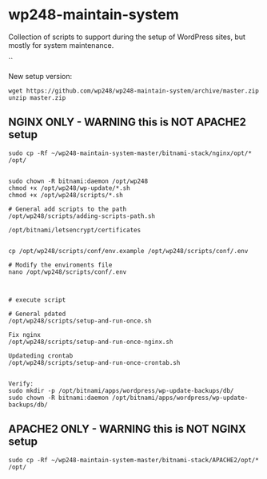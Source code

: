 # wp248-maintain-system
Collection of scripts to support during the setup of WordPress sites, but mostly for system maintenance.

``

New setup version:
```
wget https://github.com/wp248/wp248-maintain-system/archive/master.zip
unzip master.zip
```


## NGINX ONLY - WARNING this is NOT APACHE2 setup

```
sudo cp -Rf ~/wp248-maintain-system-master/bitnami-stack/nginx/opt/* /opt/


sudo chown -R bitnami:daemon /opt/wp248
chmod +x /opt/wp248/wp-update/*.sh
chmod +x /opt/wp248/scripts/*.sh

# General add scripts to the path
/opt/wp248/scripts/adding-scripts-path.sh

/opt/bitnami/letsencrypt/certificates


cp /opt/wp248/scripts/conf/env.example /opt/wp248/scripts/conf/.env

# Modify the enviroments file
nano /opt/wp248/scripts/conf/.env



# execute script

# General pdated
/opt/wp248/scripts/setup-and-run-once.sh

Fix nginx
/opt/wp248/scripts/setup-and-run-once-nginx.sh

Updateding crontab
/opt/wp248/scripts/setup-and-run-once-crontab.sh


Verify:
sudo mkdir -p /opt/bitnami/apps/wordpress/wp-update-backups/db/
sudo chown -R bitnami:daemon /opt/bitnami/apps/wordpress/wp-update-backups/db/

```

## APACHE2 ONLY - WARNING this is NOT NGINX setup

```
sudo cp -Rf ~/wp248-maintain-system-master/bitnami-stack/APACHE2/opt/* /opt/
```

